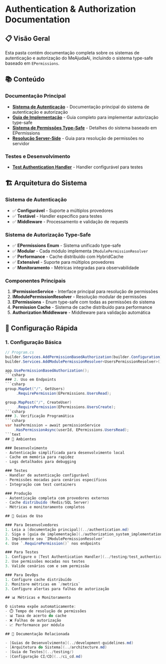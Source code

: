 # Authentication & Authorization Documentation

## 📋 Visão Geral

Esta pasta contém documentação completa sobre os sistemas de autenticação e autorização do MeAjudaAi, incluindo o sistema type-safe baseado em `EPermissions`.

## 📚 Conteúdo

### Documentação Principal
- **[Sistema de Autenticação](../authentication.md)** - Documentação principal do sistema de autenticação e autorização
- **[Guia de Implementação](./authorization_system_implementation.md)** - Guia completo para implementar autorização type-safe
- **[Sistema de Permissões Type-Safe](./type_safe_permissions_system.md)** - Detalhes do sistema baseado em EPermissions
- **[Resolução Server-Side](./server_side_permission_resolution_guide.md)** - Guia para resolução de permissões no servidor

### Testes e Desenvolvimento
- **[Test Authentication Handler](../testing/test_authentication_handler.md)** - Handler configurável para testes

## 🏗️ Arquitetura do Sistema

### Sistema de Autenticação
- ✅ **Configurável** - Suporte a múltiplos provedores
- ✅ **Testável** - Handler específico para testes
- ✅ **Middleware** - Processamento e validação de requests

### Sistema de Autorização Type-Safe
- ✅ **EPermissions Enum** - Sistema unificado type-safe
- ✅ **Modular** - Cada módulo implementa `IModulePermissionResolver`
- ✅ **Performance** - Cache distribuído com HybridCache
- ✅ **Extensível** - Suporte para múltiplos provedores
- ✅ **Monitoramento** - Métricas integradas para observabilidade

### Componentes Principais

1. **IPermissionService** - Interface principal para resolução de permissões
2. **IModulePermissionResolver** - Resolução modular de permissões
3. **EPermissions** - Enum type-safe com todas as permissões do sistema
4. **Permission Cache** - Sistema de cache distribuído para performance
5. **Authorization Middleware** - Middleware para validação automática

## 🚀 Configuração Rápida

### 1. Configuração Básica
```csharp
// Program.cs
builder.Services.AddPermissionBasedAuthorization(builder.Configuration);
builder.Services.AddModulePermissionResolver<UsersPermissionResolver>();

app.UsePermissionBasedAuthorization();
```csharp
### 2. Uso em Endpoints
```csharp
group.MapGet("/", GetUsers)
     .RequirePermission(EPermissions.UsersRead);

group.MapPost("/", CreateUser)
     .RequirePermission(EPermissions.UsersCreate);
```csharp
### 3. Verificação Programática
```csharp
var hasPermission = await permissionService
    .HasPermissionAsync(userId, EPermissions.UsersRead);
```text
## 🔧 Ambientes

### Desenvolvimento
- Autenticação simplificada para desenvolvimento local
- Cache em memória para rapidez
- Logs detalhados para debugging

### Testes
- Handler de autenticação configurável
- Permissões mocadas para cenários específicos
- Integração com test containers

### Produção
- Autenticação completa com provedores externos
- Cache distribuído (Redis/SQL Server)
- Métricas e monitoramento completos

## 📖 Guias de Uso

### Para Desenvolvedores
1. Leia a [documentação principal](../authentication.md)
2. Siga o [guia de implementação](./authorization_system_implementation.md)
3. Implemente seu `IModulePermissionResolver`
4. Use `.RequirePermission()` nos endpoints

### Para Testes
1. Configure o [Test Authentication Handler](../testing/test_authentication_handler.md)
2. Use permissões mocadas nos testes
3. Valide cenários com e sem permissão

### Para DevOps
1. Configure cache distribuído
2. Monitore métricas em `/metrics`
3. Configure alertas para falhas de autorização

## 📊 Métricas e Monitoramento

O sistema expõe automaticamente:
- ⏱️ Tempo de resolução de permissões
- 📊 Taxa de acerto do cache
- ❌ Falhas de autorização
- 📈 Performance por módulo

## 🔗 Documentação Relacionada

- [Guias de Desenvolvimento](../development-guidelines.md)
- [Arquitetura do Sistema](../architecture.md)
- [Guia de Testes](../testing/)
- [Configuração CI/CD](../ci_cd.md)